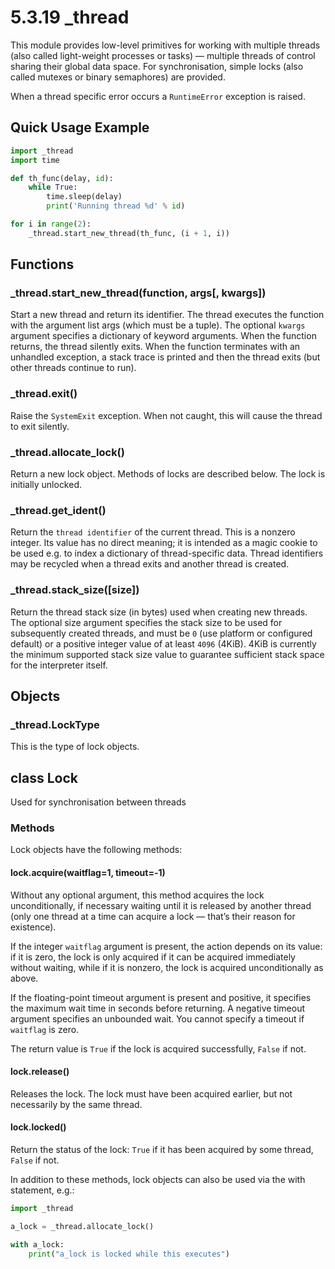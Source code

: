 # 5.3.19 \_thread

This module provides low-level primitives for working with multiple threads \(also called light-weight processes or tasks\) — multiple threads of control sharing their global data space. For synchronisation, simple locks \(also called mutexes or binary semaphores\) are provided.

When a thread specific error occurs a `RuntimeError` exception is raised.

## Quick Usage Example

```python
import _thread
import time

def th_func(delay, id):
    while True:
        time.sleep(delay)
        print('Running thread %d' % id)

for i in range(2):
    _thread.start_new_thread(th_func, (i + 1, i))
```

## Functions

### \_thread.start\_new\_thread\(function, args\[, kwargs\]\)

Start a new thread and return its identifier. The thread executes the function with the argument list args \(which must be a tuple\). The optional `kwargs` argument specifies a dictionary of keyword arguments. When the function returns, the thread silently exits. When the function terminates with an unhandled exception, a stack trace is printed and then the thread exits \(but other threads continue to run\).

### \_thread.exit\(\)

Raise the `SystemExit` exception. When not caught, this will cause the thread to exit silently.

### \_thread.allocate\_lock\(\)

Return a new lock object. Methods of locks are described below. The lock is initially unlocked.

### \_thread.get\_ident\(\)

Return the `thread identifier` of the current thread. This is a nonzero integer. Its value has no direct meaning; it is intended as a magic cookie to be used e.g. to index a dictionary of thread-specific data. Thread identifiers may be recycled when a thread exits and another thread is created.

### \_thread.stack\_size\(\[size\]\)

Return the thread stack size \(in bytes\) used when creating new threads. The optional size argument specifies the stack size to be used for subsequently created threads, and must be `0` \(use platform or configured default\) or a positive integer value of at least `4096` \(4KiB\). 4KiB is currently the minimum supported stack size value to guarantee sufficient stack space for the interpreter itself.

## Objects

### \_thread.LockType

This is the type of lock objects.

## class Lock

Used for synchronisation between threads

### Methods

Lock objects have the following methods:

#### lock.acquire\(waitflag=1, timeout=-1\)

Without any optional argument, this method acquires the lock unconditionally, if necessary waiting until it is released by another thread \(only one thread at a time can acquire a lock — that’s their reason for existence\).

If the integer `waitflag` argument is present, the action depends on its value: if it is zero, the lock is only acquired if it can be acquired immediately without waiting, while if it is nonzero, the lock is acquired unconditionally as above.

If the floating-point timeout argument is present and positive, it specifies the maximum wait time in seconds before returning. A negative timeout argument specifies an unbounded wait. You cannot specify a timeout if `waitflag` is zero.

The return value is `True` if the lock is acquired successfully, `False` if not.

#### lock.release\(\)

Releases the lock. The lock must have been acquired earlier, but not necessarily by the same thread.

#### lock.locked\(\)

Return the status of the lock: `True` if it has been acquired by some thread, `False` if not.

In addition to these methods, lock objects can also be used via the with statement, e.g.:

```python
import _thread

a_lock = _thread.allocate_lock()

with a_lock:
    print("a_lock is locked while this executes")
```

